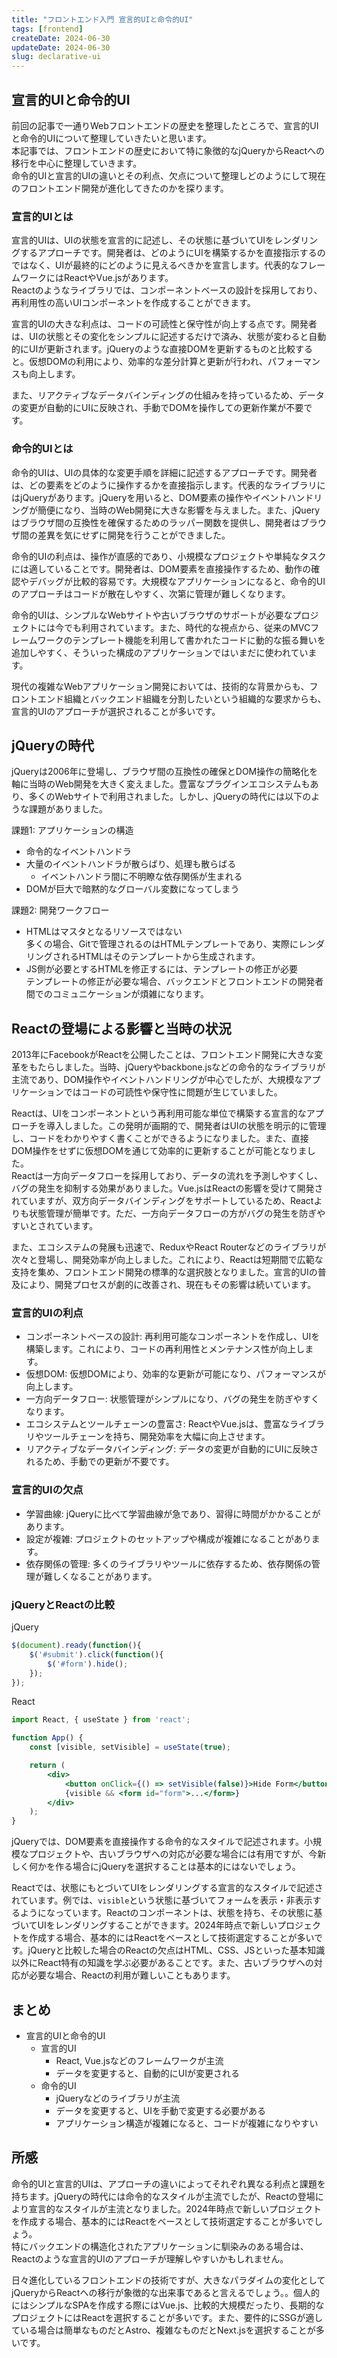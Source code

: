 ```yaml
---
title: "フロントエンド入門 宣言的UIと命令的UI"
tags: [frontend]
createDate: 2024-06-30
updateDate: 2024-06-30
slug: declarative-ui
---
```


## 宣言的UIと命令的UI

前回の記事で一通りWebフロントエンドの歴史を整理したところで、宣言的UIと命令的UIについて整理していきたいと思います。  
本記事では、フロントエンドの歴史において特に象徴的なjQueryからReactへの移行を中心に整理していきます。  
命令的UIと宣言的UIの違いとその利点、欠点について整理しどのようにして現在のフロントエンド開発が進化してきたのかを探ります。

### 宣言的UIとは

宣言的UIは、UIの状態を宣言的に記述し、その状態に基づいてUIをレンダリングするアプローチです。開発者は、どのようにUIを構築するかを直接指示するのではなく、UIが最終的にどのように見えるべきかを宣言します。代表的なフレームワークにはReactやVue.jsがあります。  
Reactのようなライブラリでは、コンポーネントベースの設計を採用しており、再利用性の高いUIコンポーネントを作成することができます。  

宣言的UIの大きな利点は、コードの可読性と保守性が向上する点です。開発者は、UIの状態とその変化をシンプルに記述するだけで済み、状態が変わると自動的にUIが更新されます。jQueryのような直接DOMを更新するものと比較すると。仮想DOMの利用により、効率的な差分計算と更新が行われ、パフォーマンスも向上します。

また、リアクティブなデータバインディングの仕組みを持っているため、データの変更が自動的にUIに反映され、手動でDOMを操作しての更新作業が不要です。

### 命令的UIとは

命令的UIは、UIの具体的な変更手順を詳細に記述するアプローチです。開発者は、どの要素をどのように操作するかを直接指示します。代表的なライブラリにはjQueryがあります。jQueryを用いると、DOM要素の操作やイベントハンドリングが簡便になり、当時のWeb開発に大きな影響を与えました。また、jQueryはブラウザ間の互換性を確保するためのラッパー関数を提供し、開発者はブラウザ間の差異を気にせずに開発を行うことができました。

命令的UIの利点は、操作が直感的であり、小規模なプロジェクトや単純なタスクには適していることです。開発者は、DOM要素を直接操作するため、動作の確認やデバッグが比較的容易です。大規模なアプリケーションになると、命令的UIのアプローチはコードが散在しやすく、次第に管理が難しくなります。

命令的UIは、シンプルなWebサイトや古いブラウザのサポートが必要なプロジェクトには今でも利用されています。また、時代的な視点から、従来のMVCフレームワークのテンプレート機能を利用して書かれたコードに動的な振る舞いを追加しやすく、そういった構成のアプリケーションではいまだに使われています。

現代の複雑なWebアプリケーション開発においては、技術的な背景からも、フロントエンド組織とバックエンド組織を分割したいという組織的な要求からも、宣言的UIのアプローチが選択されることが多いです。

## jQueryの時代

jQueryは2006年に登場し、ブラウザ間の互換性の確保とDOM操作の簡略化を軸に当時のWeb開発を大きく変えました。豊富なプラグインエコシステムもあり、多くのWebサイトで利用されました。しかし、jQueryの時代には以下のような課題がありました。

課題1: アプリケーションの構造

- 命令的なイベントハンドラ
- 大量のイベントハンドラが散らばり、処理も散らばる
  - イベントハンドラ間に不明瞭な依存関係が生まれる
- DOMが巨大で暗黙的なグローバル変数になってしまう

課題2: 開発ワークフロー

- HTMLはマスタとなるリソースではない  
  多くの場合、Gitで管理されるのはHTMLテンプレートであり、実際にレンダリングされるHTMLはそのテンプレートから生成されます。
- JS側が必要とするHTMLを修正するには、テンプレートの修正が必要  
  テンプレートの修正が必要な場合、バックエンドとフロントエンドの開発者間でのコミュニケーションが煩雑になります。

## Reactの登場による影響と当時の状況

2013年にFacebookがReactを公開したことは、フロントエンド開発に大きな変革をもたらしました。当時、jQueryやbackbone.jsなどの命令的なライブラリが主流であり、DOM操作やイベントハンドリングが中心でしたが、大規模なアプリケーションではコードの可読性や保守性に問題が生じていました。

Reactは、UIをコンポーネントという再利用可能な単位で構築する宣言的なアプローチを導入しました。この発明が画期的で、開発者はUIの状態を明示的に管理し、コードをわかりやすく書くことができるようになりました。また、直接DOM操作をせずに仮想DOMを通じて効率的に更新することが可能となりました。  
Reactは一方向データフローを採用しており、データの流れを予測しやすくし、バグの発生を抑制する効果がありました。Vue.jsはReactの影響を受けて開発されていますが、双方向データバインディングをサポートしているため、Reactよりも状態管理が簡単です。ただ、一方向データフローの方がバグの発生を防ぎやすいとされています。

また、エコシステムの発展も迅速で、ReduxやReact Routerなどのライブラリが次々と登場し、開発効率が向上しました。これにより、Reactは短期間で広範な支持を集め、フロントエンド開発の標準的な選択肢となりました。宣言的UIの普及により、開発プロセスが劇的に改善され、現在もその影響は続いています。

### 宣言的UIの利点

- コンポーネントベースの設計: 再利用可能なコンポーネントを作成し、UIを構築します。これにより、コードの再利用性とメンテナンス性が向上します。
- 仮想DOM: 仮想DOMにより、効率的な更新が可能になり、パフォーマンスが向上します。
- 一方向データフロー: 状態管理がシンプルになり、バグの発生を防ぎやすくなります。
- エコシステムとツールチェーンの豊富さ: ReactやVue.jsは、豊富なライブラリやツールチェーンを持ち、開発効率を大幅に向上させます。
- リアクティブなデータバインディング: データの変更が自動的にUIに反映されるため、手動での更新が不要です。

### 宣言的UIの欠点

- 学習曲線: jQueryに比べて学習曲線が急であり、習得に時間がかかることがあります。
- 設定が複雑: プロジェクトのセットアップや構成が複雑になることがあります。
- 依存関係の管理: 多くのライブラリやツールに依存するため、依存関係の管理が難しくなることがあります。

### jQueryとReactの比較

jQuery

```js
$(document).ready(function(){
    $('#submit').click(function(){
        $('#form').hide();
    });
});
```

React

```jsx
import React, { useState } from 'react';

function App() {
    const [visible, setVisible] = useState(true);

    return (
        <div>
            <button onClick={() => setVisible(false)}>Hide Form</button>
            {visible && <form id="form">...</form>}
        </div>
    );
}

```

jQueryでは、DOM要素を直接操作する命令的なスタイルで記述されます。小規模なプロジェクトや、古いブラウザへの対応が必要な場合には有用ですが、今新しく何かを作る場合にjQueryを選択することは基本的にはないでしょう。

Reactでは、状態にもとづいてUIをレンダリングする宣言的なスタイルで記述されています。例では、`visible`という状態に基づいてフォームを表示・非表示するようになっています。Reactのコンポーネントは、状態を持ち、その状態に基づいてUIをレンダリングすることができます。2024年時点で新しいプロジェクトを作成する場合、基本的にはReactをベースとして技術選定することが多いです。jQueryと比較した場合のReactの欠点はHTML、CSS、JSといった基本知識以外にReact特有の知識を学ぶ必要があることです。また、古いブラウザへの対応が必要な場合、Reactの利用が難しいこともあります。

## まとめ

- 宣言的UIと命令的UI
  - 宣言的UI
    - React, Vue.jsなどのフレームワークが主流
    - データを変更すると、自動的にUIが変更される
  - 命令的UI
    - jQueryなどのライブラリが主流
    - データを変更すると、UIを手動で変更する必要がある
    - アプリケーション構造が複雑になると、コードが複雑になりやすい

## 所感

命令的UIと宣言的UIは、アプローチの違いによってそれぞれ異なる利点と課題を持ちます。jQueryの時代には命令的なスタイルが主流でしたが、Reactの登場により宣言的なスタイルが主流となりました。2024年時点で新しいプロジェクトを作成する場合、基本的にはReactをベースとして技術選定することが多いでしょう。  
特にバックエンドの構造化されたアプリケーションに馴染みのある場合は、Reactのような宣言的UIのアプローチが理解しやすいかもしれません。

日々進化しているフロントエンドの技術ですが、大きなパラダイムの変化としてjQueryからReactへの移行が象徴的な出来事であると言えるでしょう。。個人的にはシンプルなSPAを作成する際にはVue.js、比較的大規模だったり、長期的なプロジェクトにはReactを選択することが多いです。また、要件的にSSGが適している場合は簡単なものだとAstro、複雑なものだとNext.jsを選択することが多いです。
